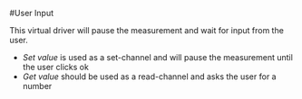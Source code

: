 #User Input

This virtual driver will pause the measurement and wait for input from the user.

- *Set value* is used as a set-channel and will pause the measurement until the user clicks ok
- *Get value* should be used as a read-channel and asks the user for a number
